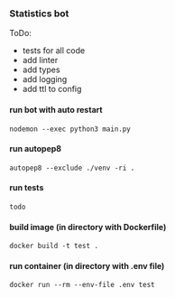### Statistics bot

ToDo:
- tests for all code
- add linter
- add types
- add logging
- add ttl to config

#### run bot with auto restart

`nodemon --exec python3 main.py`

#### run autopep8

`autopep8 --exclude ./venv -ri .`

#### run tests

`todo`

#### build image (in directory with Dockerfile)

`docker build -t test .`

#### run container (in directory with .env file)

`docker run --rm --env-file .env test`
